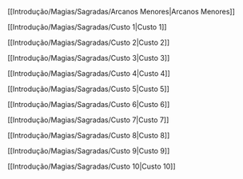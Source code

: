 [[Introdução/Magias/Sagradas/Arcanos Menores|Arcanos Menores]]

[[Introdução/Magias/Sagradas/Custo 1|Custo 1]]

[[Introdução/Magias/Sagradas/Custo 2|Custo 2]]

[[Introdução/Magias/Sagradas/Custo 3|Custo 3]]

[[Introdução/Magias/Sagradas/Custo 4|Custo 4]]

[[Introdução/Magias/Sagradas/Custo 5|Custo 5]]

[[Introdução/Magias/Sagradas/Custo 6|Custo 6]]

[[Introdução/Magias/Sagradas/Custo 7|Custo 7]]

[[Introdução/Magias/Sagradas/Custo 8|Custo 8]]

[[Introdução/Magias/Sagradas/Custo 9|Custo 9]]

[[Introdução/Magias/Sagradas/Custo 10|Custo 10]]